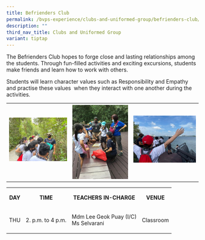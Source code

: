 ```yaml
---
title: Befrienders Club
permalink: /bvps-experience/clubs-and-uniformed-group/befrienders-club/
description: ""
third_nav_title: Clubs and Uniformed Group
variant: tiptap
---
```

<p>The Befrienders Club hopes to forge close and lasting relationships among
the students. Through fun-filled activities and exciting excursions, students
make friends and learn how to work with others.</p>
<p>Students will learn character values such as Responsibility and Empathy
and practise these values&nbsp; when they interact with one another during
the activities.</p>
<table>
<tbody>
<tr>
<th rowspan="1" colspan="1">
<div class="isomer-image-wrapper">
<img style="width: 100%" height="auto" width="100%" alt="" src="/images/BVPS%20Experience/Co%20Curricular%20Activities/Clubs%20&amp;%20Uniformed%20Group/BEFRIENDERS%20CLUB/B1.jpg">
</div>
<p></p>
</th>
<th rowspan="1" colspan="1">
<div class="isomer-image-wrapper">
<img style="width: 100%" height="auto" width="100%" alt="" src="/images/BVPS%20Experience/Co%20Curricular%20Activities/Clubs%20&amp;%20Uniformed%20Group/BEFRIENDERS%20CLUB/B3.jpg">
</div>
</th>
<th rowspan="1" colspan="1">
<div class="isomer-image-wrapper">
<img style="width: 100%" height="auto" width="100%" alt="" src="/images/BVPS%20Experience/Co%20Curricular%20Activities/Clubs%20&amp;%20Uniformed%20Group/BEFRIENDERS%20CLUB/B2.jpg">
</div>
<p></p>
</th>
</tr>
</tbody>
</table>
<table>
<tbody>
<tr>
<th rowspan="1" colspan="1">
<p>DAY
<br>
</p>
</th>
<th rowspan="1" colspan="1">
<p>TIME</p>
</th>
<th rowspan="1" colspan="1">
<p>TEACHERS IN-CHARGE</p>
</th>
<th rowspan="1" colspan="1">
<p>VENUE</p>
</th>
</tr>
<tr>
<td rowspan="1" colspan="1">
<p>THU</p>
</td>
<td rowspan="1" colspan="1">
<p>2. p.m. to 4 p.m.</p>
</td>
<td rowspan="1" colspan="1">
<p>Mdm Lee Geok Puay (I/C)
<br>Ms Selvarani</p>
</td>
<td rowspan="1" colspan="1">
<p>Classroom</p>
</td>
</tr>
</tbody>
</table>
<p></p>